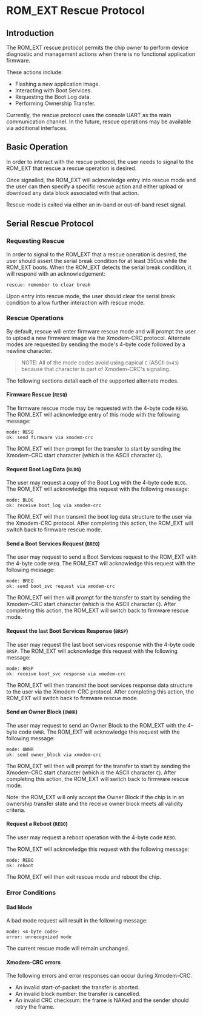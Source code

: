 # ROM_EXT Rescue Protocol

## Introduction

The ROM_EXT rescue protocol permits the chip owner to perform device diagnostic and management actions when there is no functional application firmware.

These actions include:
- Flashing a new application image.
- Interacting with Boot Services.
- Requesting the Boot Log data.
- Performing Ownership Transfer.

Currently, the rescue protocol uses the console UART as the main communication channel.
In the future, rescue operations may be available via additional interfaces.

## Basic Operation

In order to interact with the rescue protocol, the user needs to signal to the ROM_EXT that rescue a rescue operation is desired.

Once signalled, the ROM_EXT will acknowledge entry into rescue mode and the user can then specify a specific rescue action and either upload or download any data block associated with that action.

Rescue mode is exited via either an in-band or out-of-band reset signal.

## Serial Rescue Protocol

### Requesting Rescue

In order to signal to the ROM_EXT that a rescue operation is desired, the user should assert the serial break condition for at least 350us while the ROM_EXT boots.
When the ROM_EXT detects the serial break condition, it will respond with an acknowledgement:

```
rescue: remember to clear break
```

Upon entry into rescue mode, the user should clear the serial break condition to allow further interaction with rescue mode.

### Rescue Operations

By default, rescue will enter firmware rescue mode and will prompt the user to upload a new firmware image via the Xmodem-CRC protocol.
Alternate modes are requested by sending the mode's 4-byte code followed by a newline character.

> NOTE: All of the mode codes avoid using capical `C` (ASCII `0x43`) because that character is part of Xmodem-CRC's signaling.

The following sections detail each of the supported alternate modes.

#### Firmware Rescue (`RESQ`)

The firmware rescue mode may be requested with the 4-byte code `RESQ`.
The ROM_EXT will acknowledge entry of this mode with the following message:

```
mode: RESQ
ok: send firmware via xmodem-crc
```

The ROM_EXT will then prompt for the transfer to start by sending the Xmodem-CRC start character (which is the ASCII character `C`).

#### Request Boot Log Data (`BLOG`)

The user may request a copy of the Boot Log with the 4-byte code `BLOG`.
The ROM_EXT will acknowledge this request with the following message:

```
mode: BLOG
ok: receive boot_log via xmodem-crc
```

The ROM_EXT will then transmit the boot log data structure to the user via the Xmodem-CRC protocol.
After completing this action, the ROM_EXT will switch back to firmware rescue mode.

#### Send a Boot Services Request (`BREQ`)

The user may request to send a Boot Services request to the ROM_EXT with the 4-byte code `BREQ`.
The ROM_EXT will acknowledge this request with the following message:

```
mode: BREQ
ok: send boot_svc request via xmodem-crc
```

The ROM_EXT will then will prompt for the transfer to start by sending the Xmodem-CRC start character (which is the ASCII character `C`).
After completing this action, the ROM_EXT will switch back to firmware rescue mode.


#### Request the last Boot Services Response (`BRSP`)

The user may request the last boot services response with the 4-byte code `BRSP`.
The ROM_EXT will acknowledge this request with the following message:

```
mode: BRSP
ok: receive boot_svc response via xmodem-crc
```

The ROM_EXT will then transmit the boot services response data structure to the user via the Xmodem-CRC protocol.
After completing this action, the ROM_EXT will switch back to firmware rescue mode.


#### Send an Owner Block (`OWNR`)

The user may request to send an Owner Block to the ROM_EXT with the 4-byte code `OWNR`.
The ROM_EXT will acknowledge this request with the following message:

```
mode: OWNR
ok: send owner_block via xmodem-crc
```

The ROM_EXT will then will prompt for the transfer to start by sending the Xmodem-CRC start character (which is the ASCII character `C`).
After completing this action, the ROM_EXT will switch back to firmware rescue mode.

Note: the ROM_EXT will only accept the Owner Block if the chip is in an ownership transfer state and the receive owner block meets all validity criteria.

#### Request a Reboot (`REBO`)

The user may request a reboot operation with the 4-byte code `REBO`.

The ROM_EXT will acknowledge this request with the following message:

```
mode: REBO
ok: reboot
```

The ROM_EXT will then exit rescue mode and reboot the chip.

### Error Conditions

#### Bad Mode

A bad mode request will result in the following message:

```
mode: <4-byte code>
error: unrecognized mode
```

The current rescue mode will remain unchanged.

#### Xmodem-CRC errors

The following errors and error responses can occur during Xmodem-CRC.
- An invalid start-of-packet: the transfer is aborted.
- An invalid block number: the transfer is cancelled.
- An invalid CRC checksum: the frame is NAKed and the sender should retry the frame.
